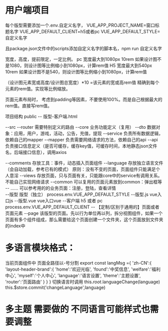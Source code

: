 
# 用户端项目
每个版型需要添加一个.env.自定义名字，
VUE_APP_PROJECT_NAME=窗口标题名字
VUE_APP_DEFAULT_CLIENT=h5或者pc
VUE_APP_DEFAULT_STYLE=自定义名字

且package.json文件中的scripts添加自定义名字的脚本名，npm run 自定义名字

宽度，高度，提前限定，一定比例。
pc 宽度最大到1080px 10rem 如果设计图不是1080，则设计图等比例缩小到1080px，计算rem值
H5 宽度最大到540px 10rem 如果设计图不是540，则设计图等比例缩小到1080px，计算rem值

（设计图元素宽或高度/设计图总宽度）*10 =该元素的宽或高rem值 精确到每个元素的rem值。实现等比例缩放。

页面元素布局时，
考虑到padding等因素，不要使用100%。而是自己根据最大的rem值。直接写rem值。

项目结构
public
  -- 版型-客户端.html    
  
--src
  --router       需要特别定义的路由
  --core          业务功能定义（复用）
    --dto         数据对象：应用，用户，游戏，活动，公告，充值，提现
    --service     负责所有数据逻辑，依赖自己的mapper
    --mapper      负责需要网络请求的方法，依赖自己的api
    --api         负责接口信息定义（是否可缓存，缓存key值，可缓存时间，本地静态json文件名，后端接口信息），调用axios
    
  --comments      存放工具：事件，动态插入页面组件
  --language      存放独立语言文件（会自动加载，参考已有的模式）
  原则：没有不变的页面，页面组件只能满足个人意淫
  --views         存放页面，只与页面有关，只能跟core中的service有调用关系。不能自己实现网络请求
    --common      可以复用的页面元素放到common：弹出框等
    -- ……         可以参考用的的业务页面：注册，登陆，查看详情  
    --版型         版型（独立）        process.env.VUE_APP_DEFAULT_STYLE 
      --版型.js    vue入口js
      --版型.vue   vue入口vue
      --客户端     h5 或者 pc  process.env.VUE_APP_DEFAULT_CLIENT
        --        【定制/区别于通用的】页面或者页面元素
        --page      该版型的页面。先以行为单位再以列，拆分视图组件，如果一个页面有多个组件组成，那么需要给这个页面创建一个文件夹，这个页面放到文件夹的index中

# 多语言模块格式：
当前页面组件中  页面全路径以-号分割
export const langMsg ={
    'zh-CN':{
      'layout-header-brand':{
        'home':'欢迎光临',
        'found':'中奖信息',
        'welfare':'福利中心',
        'myself':'个人中心',
        'language':'语言设置',
        'theme':'主题设置',
        'router':'页面路由'
      }
    }
  }
切换语言时调用
this.$root.$languageChange(language)
this.$store.commit('changeLanguage',language)
# 多主题 需要做的 不同语言可能样式也需要调整 <style lang="scss" scoped>
   版型->客户端->style->_variables.scss  主题名字不要添加 "theme-" 
   版型应该对 背景 字体 边框设置主次颜色，其余自定义的则在页面中填写
    所有颜色值都需要放到主题中，如果不知道的。就放到default中
     使用
     $tmp: (
       主题/语言:('键key': 值value)
      );
     @include getSelector($tmp, 'theme-') {
           background: getContent("k");
      }
     
     组件添加
     template层最外层套上<div :class="theme">
     添加theme计算属性：computed: {
           theme: function () {
             return this.$store.state.choosedTheme
           },
           language: function () {
             return 'language-'+this.$store.state.choosedLanguage
           }
         }
     需要多主题的style中，颜色属性的地方使用这个
     
          $tmp: (
                 default:('k': black)
                 red:('k': red)
                 black:('k': black)
                );
                 @include getSelector($tmp, 'theme-') {
                     background: getContent("k");
                }
